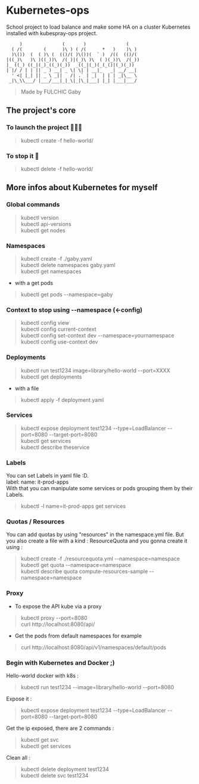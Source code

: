 # Kubernetes-ops
School project to load balance and make some HA on a cluster Kubernetes installed with kubespray-ops project.

```
     )               (       )               (     
  ( /(        (      )\ ) ( /(      *   )    )\ )  
  )\())  (  ( )\ (  (()/( )\())(  ` )  /((  (()/(  
|((_)\   )\ )((_))\  /(_)|(_)\ )\  ( )(_))\  /(_)) 
|_ ((_) ((_|(_)_((_)(_))  _((_|(_)(_(_()|(_)(_))   
| |/ / | | || _ ) __| _ \| \| | __|_   _| __/ __|  
  ' <| |_| || _ \ _||   /| .` | _|  | | | _|\__ \  
 _|\_\\___/ |___/___|_|_\|_|\_|___| |_| |___|___/  
 ```                                              

>Made by FULCHIC Gaby  

## The project's core
### To launch the project 👨🏼‍💻  

>kubectl create -f hello-world/  

### To stop it 🛑  

>kubectl delete -f hello-world/  


## More infos about Kubernetes for myself
### Global commands

>kubectl version  
>kubectl api-versions  
>kubectl get nodes  

### Namespaces

>kubectl create -f ./gaby.yaml  
>kubectl delete namespaces gaby.yaml  
>kubectl get namespaces 

- with a get pods  
>kubectl get pods --namespace=gaby

### Context to stop using --namespace (<-config)  

>kubectl config view  
>kubectl config current-context  
>kubectl config set-context dev --namespace=yournamespace   
>kubectl config use-context dev  

### Deployments

>kubectl run test1234 image=library/hello-world --port=XXXX  
>kubectl get deployments  

- with a file

>kubectl apply -f deployment.yaml  

### Services

>kubectl expose deployment test1234 --type=LoadBalancer --port=8080 --target-port=8080  
>kubectl get services  
>kubectl describe theservice  

### Labels

You can set Labels in yaml file :D.  
label: 
       name: it-prod-apps  
With that you can manipulate some services or pods grouping them by their
Labels.  
>kubectl -l name=it-prod-apps get services  

### Quotas / Resources 

You can add quotas by using "resources" in the namespace.yml file.
But you also create a file with a kind : ResourceQuota and you gonna
create it using :
>kubectl create -f ./resourcequota.yml --namespace=namespace  
>kubectl get quota --namespace=namespace  
>kubectl describe quota compute-resources-sample --namespace=namespace  

### Proxy

- To expose the API kube via a proxy  
>kubectl proxy --port=8080  
>curl http://localhost:8080/api/    
- Get the pods from default namespaces for example  
>curl http://localhost:8080/api/v1/namespaces/default/pods   

### Begin with Kubernetes and Docker ;)

Hello-world docker with k8s :  
>kubectl run test1234 --image=library/hello-world --port=8080  

Expose it :  
>kubectl expose deployment test1234 --type=LoadBalancer --port=8080 --target-port=8080  

Get the ip exposed, there are 2 commands :  
>kubectl get svc  
>kubectl get services  

Clean all :  
>kubectl delete deployment test1234  
>kubectl delete svc test1234  
